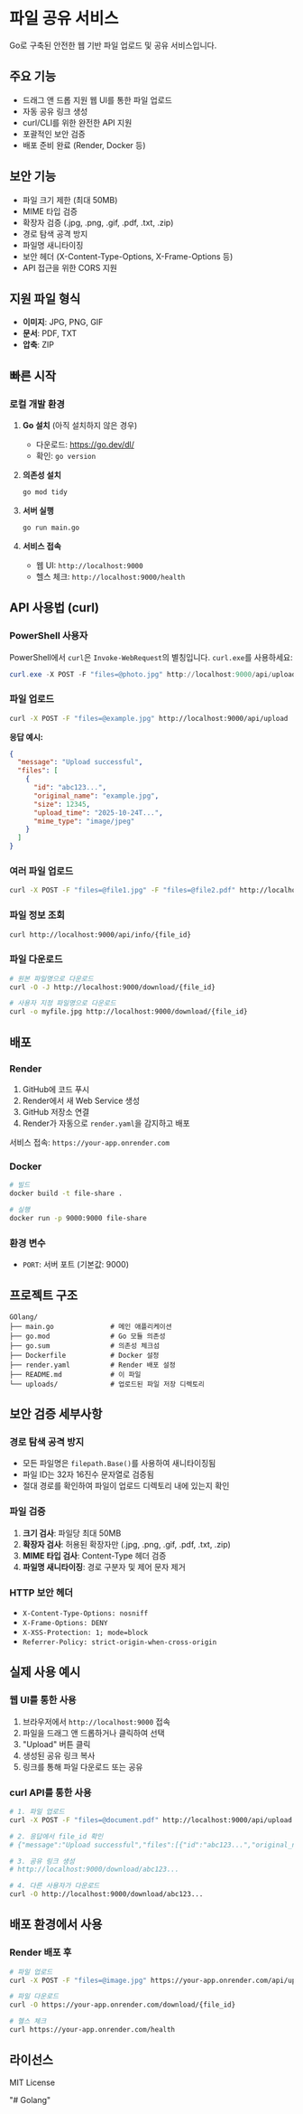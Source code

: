 # 파일 공유 서비스

Go로 구축된 안전한 웹 기반 파일 업로드 및 공유 서비스입니다.

## 주요 기능

- 드래그 앤 드롭 지원 웹 UI를 통한 파일 업로드
- 자동 공유 링크 생성
- curl/CLI를 위한 완전한 API 지원
- 포괄적인 보안 검증
- 배포 준비 완료 (Render, Docker 등)

## 보안 기능

- 파일 크기 제한 (최대 50MB)
- MIME 타입 검증
- 확장자 검증 (.jpg, .png, .gif, .pdf, .txt, .zip)
- 경로 탐색 공격 방지
- 파일명 새니타이징
- 보안 헤더 (X-Content-Type-Options, X-Frame-Options 등)
- API 접근을 위한 CORS 지원

## 지원 파일 형식

- **이미지**: JPG, PNG, GIF
- **문서**: PDF, TXT
- **압축**: ZIP

## 빠른 시작

### 로컬 개발 환경

1. **Go 설치** (아직 설치하지 않은 경우)
   - 다운로드: https://go.dev/dl/
   - 확인: `go version`

2. **의존성 설치**
   ```bash
   go mod tidy
   ```

3. **서버 실행**
   ```bash
   go run main.go
   ```

4. **서비스 접속**
   - 웹 UI: `http://localhost:9000`
   - 헬스 체크: `http://localhost:9000/health`

## API 사용법 (curl)

### PowerShell 사용자

PowerShell에서 `curl`은 `Invoke-WebRequest`의 별칭입니다. `curl.exe`를 사용하세요:

```powershell
curl.exe -X POST -F "files=@photo.jpg" http://localhost:9000/api/upload
```

### 파일 업로드
```bash
curl -X POST -F "files=@example.jpg" http://localhost:9000/api/upload
```

**응답 예시:**
```json
{
  "message": "Upload successful",
  "files": [
    {
      "id": "abc123...",
      "original_name": "example.jpg",
      "size": 12345,
      "upload_time": "2025-10-24T...",
      "mime_type": "image/jpeg"
    }
  ]
}
```

### 여러 파일 업로드
```bash
curl -X POST -F "files=@file1.jpg" -F "files=@file2.pdf" http://localhost:9000/api/upload
```

### 파일 정보 조회
```bash
curl http://localhost:9000/api/info/{file_id}
```

### 파일 다운로드
```bash
# 원본 파일명으로 다운로드
curl -O -J http://localhost:9000/download/{file_id}

# 사용자 지정 파일명으로 다운로드
curl -o myfile.jpg http://localhost:9000/download/{file_id}
```

## 배포

### Render

1. GitHub에 코드 푸시
2. Render에서 새 Web Service 생성
3. GitHub 저장소 연결
4. Render가 자동으로 `render.yaml`을 감지하고 배포

서비스 접속: `https://your-app.onrender.com`

### Docker

```bash
# 빌드
docker build -t file-share .

# 실행
docker run -p 9000:9000 file-share
```

### 환경 변수

- `PORT`: 서버 포트 (기본값: 9000)

## 프로젝트 구조

```
GOlang/
├── main.go              # 메인 애플리케이션
├── go.mod               # Go 모듈 의존성
├── go.sum               # 의존성 체크섬
├── Dockerfile           # Docker 설정
├── render.yaml          # Render 배포 설정
├── README.md            # 이 파일
└── uploads/             # 업로드된 파일 저장 디렉토리
```

## 보안 검증 세부사항

### 경로 탐색 공격 방지
- 모든 파일명은 `filepath.Base()`를 사용하여 새니타이징됨
- 파일 ID는 32자 16진수 문자열로 검증됨
- 절대 경로를 확인하여 파일이 업로드 디렉토리 내에 있는지 확인

### 파일 검증
1. **크기 검사**: 파일당 최대 50MB
2. **확장자 검사**: 허용된 확장자만 (.jpg, .png, .gif, .pdf, .txt, .zip)
3. **MIME 타입 검사**: Content-Type 헤더 검증
4. **파일명 새니타이징**: 경로 구분자 및 제어 문자 제거

### HTTP 보안 헤더
- `X-Content-Type-Options: nosniff`
- `X-Frame-Options: DENY`
- `X-XSS-Protection: 1; mode=block`
- `Referrer-Policy: strict-origin-when-cross-origin`

## 실제 사용 예시

### 웹 UI를 통한 사용
1. 브라우저에서 `http://localhost:9000` 접속
2. 파일을 드래그 앤 드롭하거나 클릭하여 선택
3. "Upload" 버튼 클릭
4. 생성된 공유 링크 복사
5. 링크를 통해 파일 다운로드 또는 공유

### curl API를 통한 사용
```bash
# 1. 파일 업로드
curl -X POST -F "files=@document.pdf" http://localhost:9000/api/upload

# 2. 응답에서 file_id 확인
# {"message":"Upload successful","files":[{"id":"abc123...","original_name":"document.pdf",...}]}

# 3. 공유 링크 생성
# http://localhost:9000/download/abc123...

# 4. 다른 사용자가 다운로드
curl -O http://localhost:9000/download/abc123...
```

## 배포 환경에서 사용

### Render 배포 후
```bash
# 파일 업로드
curl -X POST -F "files=@image.jpg" https://your-app.onrender.com/api/upload

# 파일 다운로드
curl -O https://your-app.onrender.com/download/{file_id}

# 헬스 체크
curl https://your-app.onrender.com/health
```

## 라이선스

MIT License

"# Golang"  
